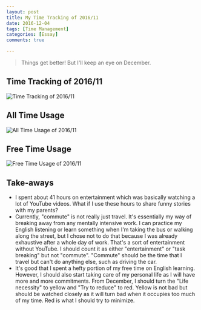 ```yaml
---
layout: post
title: My Time Tracking of 2016/11
date: 2016-12-04
tags: [Time Management]
categories: [Essay]
comments: true

---
```


> Things get better! But I'll keep an eye on December.

## Time Tracking of 2016/11

![Time Tracking of 2016/11](https://raw.githubusercontent.com/yaobinwen/yaobinwen.github.io/master/images/posts/time-tracking-2016-11.png)

## All Time Usage

![All Time Usage of 2016/11](https://raw.githubusercontent.com/yaobinwen/yaobinwen.github.io/master/images/posts/time-tracking-2016-11-all-time-usage.png)

## Free Time Usage

![Free Time Usage of 2016/11](https://raw.githubusercontent.com/yaobinwen/yaobinwen.github.io/master/images/posts/time-tracking-2016-11-free-time-usage.png)

## Take-aways

* I spent about 41 hours on entertainment which was basically watching a lot of YouTube videos. What if I use these hours to share funny stories with my parents?
* Currently, "commute" is not really just travel. It's essentially my way of breaking away from any mentally intensive work. I can practice my English listening or learn something when I'm taking the bus or walking along the street, but I chose not to do that because I was already exhaustive after a whole day of work. That's a sort of entertainment without YouTube. I should count it as either "entertainment" or "task breaking" but not "commute". "Commute" should be the time that I travel but can't do anything else, such as driving the car.
* It's good that I spent a hefty portion of my free time on English learning. However, I should also start taking care of my personal life as I will have more and more commitments. From December, I should turn the "Life necessity" to yellow and "Try to reduce" to red. Yellow is not bad but should be watched closely as it will turn bad when it occupies too much of my time. Red is what I should try to minimize.
